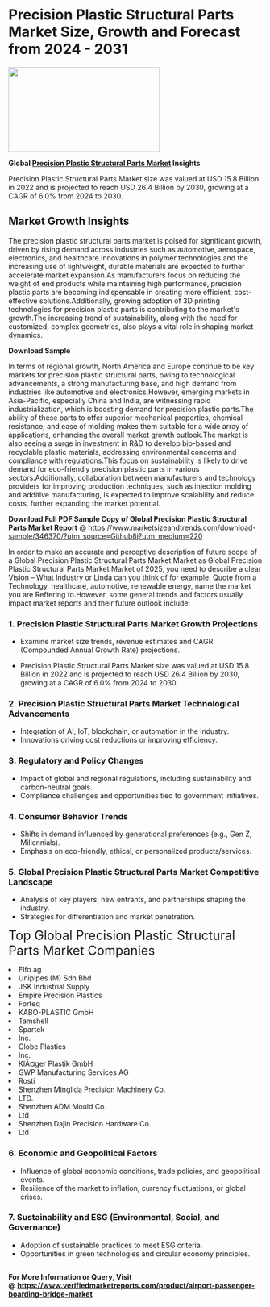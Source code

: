 <H1>Precision Plastic Structural Parts Market Size, Growth and Forecast from 2024 - 2031</H1><img class="aligncenter size-medium wp-image-584254" src="https://thirdeyenews.in/wp-content/uploads/2024/09/Global-Market-Research-300x168.jpeg" alt="" width="300" height="168" /><p><strong>Global&nbsp;<a href="https://www.marketsizeandtrends.com/download-sample/346370/?utm_source=Github8j?utm_medium=220">Precision Plastic Structural Parts Market</a> Insights</strong></p><p>Precision Plastic Structural Parts Market size was valued at USD 15.8 Billion in 2022 and is projected to reach USD 26.4 Billion by 2030, growing at a CAGR of 6.0% from 2024 to 2030.</p><p><h2>Market Growth Insights</h2> <p>The precision plastic structural parts market is poised for significant growth, driven by rising demand across industries such as automotive, aerospace, electronics, and healthcare.Innovations in polymer technologies and the increasing use of lightweight, durable materials are expected to further accelerate market expansion.As manufacturers focus on reducing the weight of end products while maintaining high performance, precision plastic parts are becoming indispensable in creating more efficient, cost-effective solutions.Additionally, growing adoption of 3D printing technologies for precision plastic parts is contributing to the market's growth.The increasing trend of sustainability, along with the need for customized, complex geometries, also plays a vital role in shaping market dynamics.</p> <p><strong>Download Sample</strong></p> <p>In terms of regional growth, North America and Europe continue to be key markets for precision plastic structural parts, owing to technological advancements, a strong manufacturing base, and high demand from industries like automotive and electronics.However, emerging markets in Asia-Pacific, especially China and India, are witnessing rapid industrialization, which is boosting demand for precision plastic parts.The ability of these parts to offer superior mechanical properties, chemical resistance, and ease of molding makes them suitable for a wide array of applications, enhancing the overall market growth outlook.The market is also seeing a surge in investment in R&D to develop bio-based and recyclable plastic materials, addressing environmental concerns and compliance with regulations.This focus on sustainability is likely to drive demand for eco-friendly precision plastic parts in various sectors.Additionally, collaboration between manufacturers and technology providers for improving production techniques, such as injection molding and additive manufacturing, is expected to improve scalability and reduce costs, further expanding the market potential.</p> <p><span class=""><strong>Download Full PDF Sample Copy of Global Precision Plastic Structural Parts Market Report</strong> @ <a href="https://www.marketsizeandtrends.com/download-sample/346370/?utm_source=Github8j?utm_medium=220" target="_blank">https://www.marketsizeandtrends.com/download-sample/346370/?utm_source=Github8j?utm_medium=220</a></span></p><p>In order to make an accurate and perceptive description of future scope of a Global&nbsp;Precision Plastic Structural Parts Market Market as Global&nbsp;Precision Plastic Structural Parts Market Market of 2025, you need to describe a clear Vision &ndash; What Industry or Linda can you think of for example: Quote from a Technology, healthcare, automotive, renewable energy, name the market you are Reffering to.However, some general trends and factors usually impact market reports and their future outlook include:</p><h3>1.&nbsp;<strong>Precision Plastic Structural Parts Market Growth Projections</strong></h3><ul><li>Examine market size trends, revenue estimates and CAGR (Compounded Annual Growth Rate) projections.</li><li><p>Precision Plastic Structural Parts Market size was valued at USD 15.8 Billion in 2022 and is projected to reach USD 26.4 Billion by 2030, growing at a CAGR of 6.0% from 2024 to 2030.</p></li></ul><h3>2.&nbsp;<strong>Precision Plastic Structural Parts Market Technological Advancements</strong></h3><ul><li>Integration of AI, IoT, blockchain, or automation in the industry.</li><li>Innovations driving cost reductions or improving efficiency.</li></ul><h3>3.&nbsp;<strong>Regulatory and Policy Changes</strong></h3><ul><li>Impact of global and regional regulations, including sustainability and carbon-neutral goals.</li><li>Compliance challenges and opportunities tied to government initiatives.</li></ul><h3>4.&nbsp;<strong>Consumer Behavior Trends</strong></h3><ul><li>Shifts in demand influenced by generational preferences (e.g., Gen Z, Millennials).</li><li>Emphasis on eco-friendly, ethical, or personalized products/services.</li></ul><h3>5.&nbsp;<strong>Global Precision Plastic Structural Parts Market Competitive Landscape</strong></h3><ul><li>Analysis of key players, new entrants, and partnerships shaping the industry.</li><li>Strategies for differentiation and market penetration.</li></ul><p data-pm-slice="1 1 []"><span style="color: inherit; font-family: inherit; font-size: 25px;">Top Global Precision Plastic Structural Parts Market Companies</span></p><div class="" data-test-id=""><p><li>Elfo ag</li><li> Unipipes (M) Sdn Bhd</li><li> JSK Industrial Supply</li><li> Empire Precision Plastics</li><li> Forteq</li><li> KABO-PLASTIC GmbH</li><li> Tamshell</li><li> Spartek</li><li> Inc.</li><li> Globe Plastics</li><li> Inc.</li><li> KlÃ¤ger Plastik GmbH</li><li> GWP Manufacturing Services AG</li><li> Rosti</li><li> Shenzhen Minglida Precision Machinery Co.</li><li> LTD.</li><li> Shenzhen ADM Mould Co.</li><li> Ltd</li><li> Shenzhen Dajin Precision Hardware Co.</li><li> Ltd</li></p></div><h3>6.&nbsp;<strong>Economic and Geopolitical Factors</strong></h3><ul><li>Influence of global economic conditions, trade policies, and geopolitical events.</li><li>Resilience of the market to inflation, currency fluctuations, or global crises.</li></ul><h3>7.&nbsp;<strong>Sustainability and ESG (Environmental, Social, and Governance)</strong></h3><ul><li>Adoption of sustainable practices to meet ESG criteria.</li><li>Opportunities in green technologies and circular economy principles.</li></ul><h2><strong style="font-size: 14px;">For More Information or Query, Visit @&nbsp;</strong><a style="background-color: #ffffff; font-size: 14px;" href="https://www.marketsizeandtrends.com/report/precision-plastic-structural-parts-market/" target="_blank">https://www.verifiedmarketreports.com/product/airport-passenger-boarding-bridge-market</a></h2>